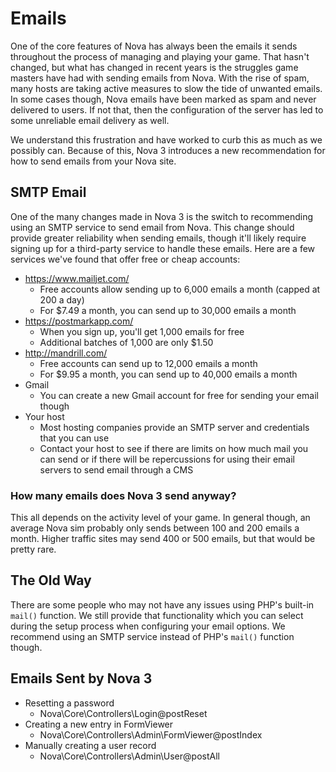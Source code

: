 # Emails

One of the core features of Nova has always been the emails it sends throughout the process of managing and playing your game. That hasn't changed, but what has changed in recent years is the struggles game masters have had with sending emails from Nova. With the rise of spam, many hosts are taking active measures to slow the tide of unwanted emails. In some cases though, Nova emails have been marked as spam and never delivered to users. If not that, then the configuration of the server has led to some unreliable email delivery as well.

We understand this frustration and have worked to curb this as much as we possibly can. Because of this, Nova 3 introduces a new recommendation for how to send emails from your Nova site.

## SMTP Email

One of the many changes made in Nova 3 is the switch to recommending using an SMTP service to send email from Nova. This change should provide greater reliability when sending emails, though it'll likely require signing up for a third-party service to handle these emails. Here are a few services we've found that offer free or cheap accounts:

* https://www.mailjet.com/
	* Free accounts allow sending up to 6,000 emails a month (capped at 200 a day)
	* For $7.49 a month, you can send up to 30,000 emails a month
* https://postmarkapp.com/
	* When you sign up, you'll get 1,000 emails for free
	* Additional batches of 1,000 are only $1.50
* http://mandrill.com/
	* Free accounts can send up to 12,000 emails a month
	* For $9.95 a month, you can send up to 40,000 emails a month
* Gmail
	* You can create a new Gmail account for free for sending your email though
* Your host
	* Most hosting companies provide an SMTP server and credentials that you can use
	* Contact your host to see if there are limits on how much mail you can send or if there will be repercussions for using their email servers to send email through a CMS

### How many emails does Nova 3 send anyway?

This all depends on the activity level of your game. In general though, an average Nova sim probably only sends between 100 and 200 emails a month. Higher traffic sites may send 400 or 500 emails, but that would be pretty rare.

## The Old Way

There are some people who may not have any issues using PHP's built-in `mail()` function. We still provide that functionality which you can select during the setup process when configuring your email options. We recommend using an SMTP service instead of PHP's `mail()` function though.

## Emails Sent by Nova 3

- Resetting a password
	- Nova\Core\Controllers\Login@postReset
- Creating a new entry in FormViewer
	- Nova\Core\Controllers\Admin\FormViewer@postIndex
- Manually creating a user record
	- Nova\Core\Controllers\Admin\User@postAll